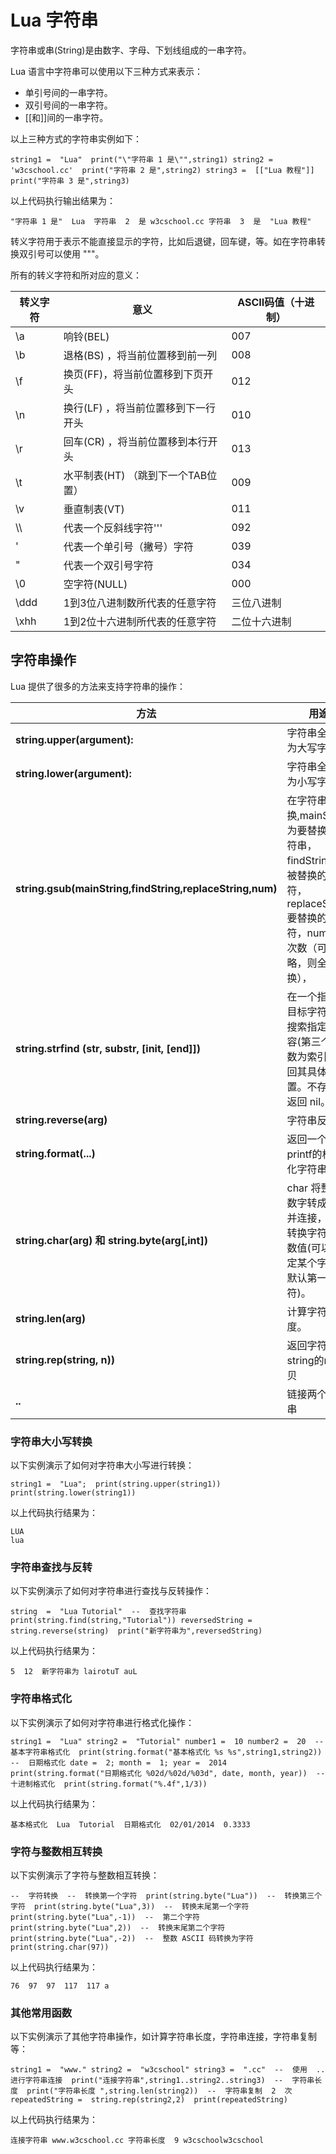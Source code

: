 # Lua 字符串

字符串或串(String)是由数字、字母、下划线组成的一串字符。

Lua 语言中字符串可以使用以下三种方式来表示：

*   单引号间的一串字符。
*   双引号间的一串字符。
*   [[和]]间的一串字符。

以上三种方式的字符串实例如下：

```
string1 =  "Lua"  print("\"字符串 1 是\"",string1) string2 =  'w3cschool.cc'  print("字符串 2 是",string2) string3 =  [["Lua 教程"]]  print("字符串 3 是",string3)
```

以上代码执行输出结果为：

```
"字符串 1 是"  Lua  字符串  2  是 w3cschool.cc 字符串  3  是  "Lua 教程"
```

转义字符用于表示不能直接显示的字符，比如后退键，回车键，等。如在字符串转换双引号可以使用 "\""。

所有的转义字符和所对应的意义：

| 转义字符 | 意义 | ASCII码值（十进制） |
| --- | --- | --- |
| \a | 响铃(BEL) | 007 |
| \b | 退格(BS) ，将当前位置移到前一列 | 008 |
| \f | 换页(FF)，将当前位置移到下页开头 | 012 |
| \n | 换行(LF) ，将当前位置移到下一行开头 | 010 |
| \r | 回车(CR) ，将当前位置移到本行开头 | 013 |
| \t | 水平制表(HT) （跳到下一个TAB位置） | 009 |
| \v | 垂直制表(VT) | 011 |
| \\\\ | 代表一个反斜线字符''\' | 092 |
| \' | 代表一个单引号（撇号）字符 | 039 |
| \" | 代表一个双引号字符 | 034 |
| \0 | 空字符(NULL) | 000 |
| \ddd | 1到3位八进制数所代表的任意字符 | 三位八进制 |
| \xhh | 1到2位十六进制所代表的任意字符 | 二位十六进制 |

## 字符串操作

Lua 提供了很多的方法来支持字符串的操作：

| 方法 |  用途 | 实例 | 结果 |
| --- | --- | --- | --- |
| **string.upper(argument):** |  字符串全部转为大写字母。 | |  |
| **string.lower(argument):** |  字符串全部转为小写字母。 | |  |
| **string.gsub(mainString,findString,replaceString,num)** |  在字符串中替换,mainString为要替换的字符串， findString 为被替换的字符，replaceString 要替换的字符，num 替换次数（可以忽略，则全部替换）， | `string.gsub("aaaa","a","z",3);`  |  `zzza 3` |
| **string.strfind (str, substr, [init, [end]])** |  在一个指定的目标字符串中搜索指定的内容(第三个参数为索引),返回其具体位置。不存在则返回 nil。 | `string.find("Hello Lua user",  "Lua",  1)` |   `7  9` |
| **string.reverse(arg)** |  字符串反转 | `string.reverse("Lua")`  | `auL` |
| **string.format(...)** | 返回一个类似printf的格式化字符串 | `string.format("the value is:%d",4)`  | `the value is:4` |
| **string.char(arg) 和 string.byte(arg[,int])** |  char 将整型数字转成字符并连接， byte 转换字符为整数值(可以指定某个字符，默认第一个字符)。 | `string.char(97,98,99,100)` `string.byte("ABCD",4)` `string.byte("ABCD")` | `abcd` `68` `65` |
| **string.len(arg)** |  计算字符串长度。 | `string.len("abc")`  |  `3` |
| **string.rep(string, n))** |  返回字符串string的n个拷贝 | ` string.rep("abcd",2)`  | `abcdabcd` |
| **..** |  链接两个字符串  | `print("www.w3cschool".."cc")`  |  `www.w3cschoolcc` |

### 字符串大小写转换

以下实例演示了如何对字符串大小写进行转换：

```
string1 =  "Lua";  print(string.upper(string1))  print(string.lower(string1))
```

以上代码执行结果为：

```
LUA
lua
```

### 字符串查找与反转

以下实例演示了如何对字符串进行查找与反转操作：

```
string  =  "Lua Tutorial"  --  查找字符串  print(string.find(string,"Tutorial")) reversedString =  string.reverse(string)  print("新字符串为",reversedString)
```

以上代码执行结果为：

```
5  12  新字符串为 lairotuT auL
```

### 字符串格式化

以下实例演示了如何对字符串进行格式化操作：

```
string1 =  "Lua" string2 =  "Tutorial" number1 =  10 number2 =  20  --  基本字符串格式化  print(string.format("基本格式化 %s %s",string1,string2))  --  日期格式化 date =  2; month =  1; year =  2014  print(string.format("日期格式化 %02d/%02d/%03d", date, month, year))  --  十进制格式化  print(string.format("%.4f",1/3))
```

以上代码执行结果为：

```
基本格式化  Lua  Tutorial  日期格式化  02/01/2014  0.3333
```

### 字符与整数相互转换

以下实例演示了字符与整数相互转换：

```
--  字符转换  --  转换第一个字符  print(string.byte("Lua"))  --  转换第三个字符  print(string.byte("Lua",3))  --  转换末尾第一个字符  print(string.byte("Lua",-1))  --  第二个字符  print(string.byte("Lua",2))  --  转换末尾第二个字符  print(string.byte("Lua",-2))  --  整数 ASCII 码转换为字符  print(string.char(97))
```

以上代码执行结果为：

```
76  97  97  117  117 a
```

### 其他常用函数

以下实例演示了其他字符串操作，如计算字符串长度，字符串连接，字符串复制等：

```
string1 =  "www." string2 =  "w3cschool" string3 =  ".cc"  --  使用  ..  进行字符串连接  print("连接字符串",string1..string2..string3)  --  字符串长度  print("字符串长度 ",string.len(string2))  --  字符串复制  2  次 repeatedString =  string.rep(string2,2)  print(repeatedString)
```

以上代码执行结果为：

```
连接字符串 www.w3cschool.cc 字符串长度  9 w3cschoolw3cschool
```
